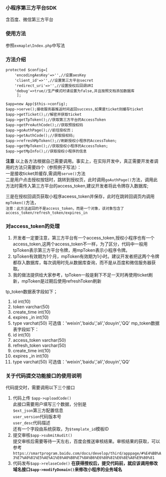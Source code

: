 ### 小程序第三方平台SDK  
含百度、微信第三方平台
 
### 使用方法
参照`exmaple\Index.php`中写法

### 方法介绍  
```
protected $config=[
    'encodingAesKey'=>'',//设置aesKey
	'client_id'=>'',//设置第三方平台secret
	'redirect_uri'=>'',//设置授权后回调URI
	'debug'=>true//生产模式时请设置为false,并且按照文档添加数据库
     ];

$app=new App($this->config);
$app->serve();接收服务器推送时间返回success,如果是ticket则缓存ticket
$app->getTicket();//解密并获取ticket
$app->getTpToken();//获取第三方平台的AccessToken
$app->getPreAuthCode();//获取预授权码
$app->goAuthPage();//前往授权页；
$app->getAuthCode();//获取授权码;  
$app->refreshMpToken();//刷新授权小程序的AccessToken;
$app->getMpToken();//获取授权小程序的AccessToken;
$app->getMpInfo();//获取授权小程序的信息
```

**注意**
以上各方法根据自己需要调用。事实上，在实际开发中，真正需要开发者调用的方法只需要四个（参照例子写法）：  
一是接收ticket并缓存,需调用`serve()`方法   
二是用户点击授权按钮时，跳转到授权页，此时调用`goAuthPage()`方法，调用此方法时需传入第三方平台的access_token,建议开发者将此令牌存入数据库; 

三是在授权回调页获取小程序aceess_token并保存，此时在跳转回调页内调用`mpToken()`方法，  
`注意：此方法返回的不是access_token，而是一个对象，该对象包含了access_token/refresh_token/expires_in`  

### 对access_token的处理
1. 开发者一定要注意，第三方平台有一个access_token,授权小程序也有一个access_token,这两个access_token不一样，为了区分，代码中一般用tpToken表示第三方平台令牌，用mpToken表示小程序令牌。
2. tpToken有效期为1个月，mpToken有效期为1小时。建议开发者把这两个令牌都存入数据库，每次调用时先从数据库查询，而不是从百度和微信服务器获取。  
3. 我的做法提供给大家参考，tpToken一般是剩下不足一天时再使用ticket刷新，mpToken是过期后使用refreshToken刷新  
  
tp_token数据表字段如下；
1. id int(10)   
2. token varchar(50) 
3. create_time int(10)  
4. expires _in int(10)
5. type varchat(50) 可选值：'weixin','baidu','ali','douyin','QQ'
mp_token数据表字段如下：
1. id int(10)   
2. access_token varchar(50)  
3. refresh_token varchar(50)  
4. create_time int(10)  
5. expires _in int(10)
6. type varchat(50) 可选值：'weixin','baidu','ali','douyin','QQ'
### 关于代码提交功能接口的使用说明
代码提交时，需要调用以下三个接口  
1. 代码上传 `$app->uploadCode()`  
此接口需要用户填写三个数据，分别是    
`$ext_json`第三方配置信息  
`user_version`代码版本号    
`user_desc`代码描述  
还有一个字段由系统获取，为`$template_id`模板ID  
2. 提交审核`$app->submitAudit()`  
提交审核后需要等待一天左右，百度会推送审核结果。审核结果的获取，可以参考`https://smartprogram.baidu.com/docs/develop/third/apppage/#%E4%BB%A3%E7%A0%81%E5%AE%A1%E6%A0%B8%E7%8A%B6%E6%80%81%E6%8E%A8%E9%80%81`  
3. 代码发布`$app->relaseCode()`
**在获得授权后，提交代码前，就应该调用修改域名接口`$app->modifyDomain()`来修改小程序的业务域名**



